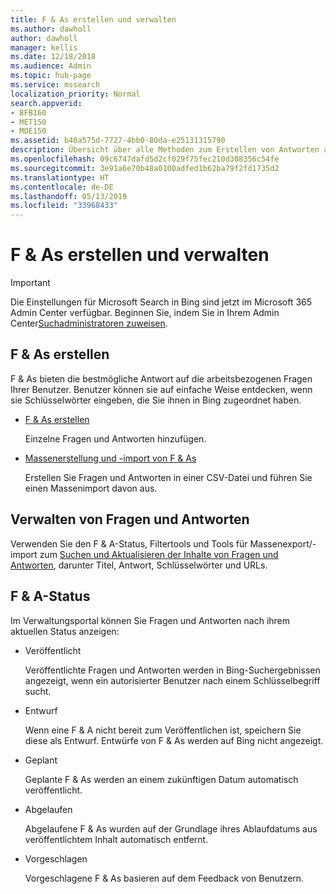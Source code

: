```yaml
---
title: F & As erstellen und verwalten
ms.author: dawholl
author: dawholl
manager: kellis
ms.date: 12/18/2018
ms.audience: Admin
ms.topic: hub-page
ms.service: mssearch
localization_priority: Normal
search.appverid:
- BFB160
- MET150
- MOE150
ms.assetid: b40a575d-7727-4bb0-80da-e25131315790
description: Übersicht über alle Methoden zum Erstellen von Antworten auf häufig gestellte Fragen im Verwaltungsportal von Microsoft Search
ms.openlocfilehash: 09c6747dafd5d2cf029f75fec210d308356c54fe
ms.sourcegitcommit: 3e91a6e70b48a0100adfed1b62ba79f2fd1735d2
ms.translationtype: HT
ms.contentlocale: de-DE
ms.lasthandoff: 05/13/2019
ms.locfileid: "33968433"
---
```

# <a name="create-and-manage-qas"></a>F & As erstellen und verwalten

> [!IMPORTANT]
> Die Einstellungen für Microsoft Search in Bing sind jetzt im Microsoft 365 Admin Center verfügbar. Beginnen Sie, indem Sie in Ihrem Admin Center[Suchadministratoren zuweisen](https://docs.microsoft.com/de-DE/microsoftsearch/setup-microsoft-search#step-2-assign-search-admin-and-search-editor).
    
## <a name="create-qas"></a>F & As erstellen

F & As bieten die bestmögliche Antwort auf die arbeitsbezogenen Fragen Ihrer Benutzer. Benutzer können sie auf einfache Weise entdecken, wenn sie Schlüsselwörter eingeben, die Sie ihnen in Bing zugeordnet haben.
  
- [F & As erstellen](create-qas.md)
    
    Einzelne Fragen und Antworten hinzufügen.
    
- [Massenerstellung und -import von F & As](bulk-create-qas.md)
    
    Erstellen Sie Fragen und Antworten in einer CSV-Datei und führen Sie einen Massenimport davon aus.
    
## <a name="manage-qas"></a>Verwalten von Fragen und Antworten

Verwenden Sie den F & A-Status, Filtertools und Tools für Massenexport/-import zum [Suchen und Aktualisieren der Inhalte von Fragen und Antworten](manage-qas.md), darunter Titel, Antwort, Schlüsselwörter und URLs.
  
## <a name="qa-status"></a>F & A-Status

Im Verwaltungsportal können Sie Fragen und Antworten nach ihrem aktuellen Status anzeigen:
  
- Veröffentlicht
    
    Veröffentlichte Fragen und Antworten werden in Bing-Suchergebnissen angezeigt, wenn ein autorisierter Benutzer nach einem Schlüsselbegriff sucht.
    
- Entwurf
    
    Wenn eine F & A nicht bereit zum Veröffentlichen ist, speichern Sie diese als Entwurf. Entwürfe von F & As werden auf Bing nicht angezeigt.
    
- Geplant
    
    Geplante F & As werden an einem zukünftigen Datum automatisch veröffentlicht.
    
- Abgelaufen
    
    Abgelaufene F & As wurden auf der Grundlage ihres Ablaufdatums aus veröffentlichtem Inhalt automatisch entfernt.
    
- Vorgeschlagen
    
    Vorgeschlagene F & As basieren auf dem Feedback von Benutzern.

  

